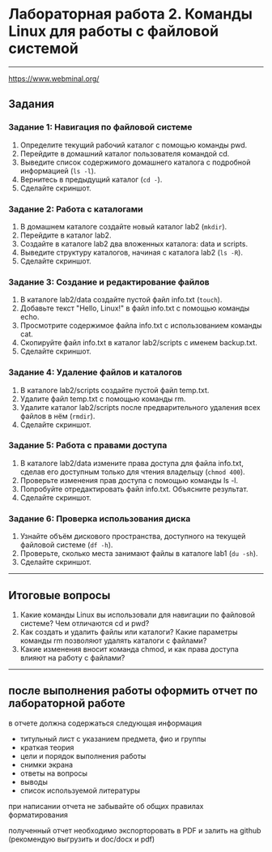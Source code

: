 # Лабораторная работа 2. Команды Linux для работы с файловой системой


---
https://www.webminal.org/ 


## Задания

### Задание 1: Навигация по файловой системе
1. Определите текущий рабочий каталог с помощью команды pwd.
2. Перейдите в домашний каталог пользователя командой cd.
3. Выведите список содержимого домашнего каталога с подробной информацией (`ls -l`).
4. Вернитесь в предыдущий каталог (`cd -`).
5. Сделайте скриншот.

### Задание 2: Работа с каталогами
1. В домашнем каталоге создайте новый каталог lab2 (`mkdir`).
2. Перейдите в каталог lab2.
3. Создайте в каталоге lab2 два вложенных каталога: data и scripts.
4. Выведите структуру каталогов, начиная с каталога lab2 (`ls -R`).
5. Сделайте скриншот.

### Задание 3: Создание и редактирование файлов
1. В каталоге lab2/data создайте пустой файл info.txt (`touch`).
2. Добавьте текст "Hello, Linux!" в файл info.txt с помощью команды echo.
3. Просмотрите содержимое файла info.txt с использованием команды cat.
4. Скопируйте файл info.txt в каталог lab2/scripts с именем backup.txt.
5. Сделайте скриншот.

### Задание 4: Удаление файлов и каталогов
1. В каталоге lab2/scripts создайте пустой файл temp.txt.
2. Удалите файл temp.txt с помощью команды rm.
3. Удалите каталог lab2/scripts после предварительного удаления всех файлов в нём (`rmdir`).
5. Сделайте скриншот.

### Задание 5: Работа с правами доступа
1. В каталоге lab2/data измените права доступа для файла info.txt, сделав его доступным только для чтения владельцу (`chmod 400`).
2. Проверьте изменения прав доступа с помощью команды ls -l.
3. Попробуйте отредактировать файл info.txt. Объясните результат.
5. Сделайте скриншот.

### Задание 6: Проверка использования диска
1. Узнайте объём дискового пространства, доступного на текущей файловой системе (`df -h`).
2. Проверьте, сколько места занимают файлы в каталоге lab1 (`du -sh`).
5. Сделайте скриншот.

---

## Итоговые вопросы
1. Какие команды Linux вы использовали для навигации по файловой системе? Чем отличаются cd и pwd?
2. Как создать и удалить файлы или каталоги? Какие параметры команды rm позволяют удалять каталоги с файлами?
3. Какие изменения вносит команда chmod, и как права доступа влияют на работу с файлами?

---

## после выполнения работы оформить отчет по лабораторной работе
в отчете должна содержаться следующая информация 
- титульный лист с указанием предмета, фио и группы
- краткая теория 
- цели и порядок выполнения работы
- снимки экрана
- ответы на вопросы
- выводы
- список используемой литературы

при написании отчета не забывайте об общих правилах форматирования 

полученный отчет необходимо экспорторовать в PDF и залить на github (рекомендую выгрузить и doc/docx и pdf)
